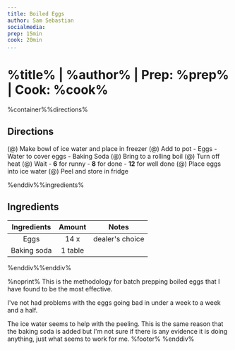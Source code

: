 ```yaml
---
title: Boiled Eggs
author: Sam Sebastian
socialmedia:
prep: 15min
cook: 20min
...
```


# %title% | %author% | Prep: %prep% | Cook: %cook%

%container%%directions%

## Directions
(@) Make bowl of ice water and place in freezer
(@) Add to pot
    - Eggs
    - Water to cover eggs
    - Baking Soda
(@) Bring to a rolling boil
(@) Turn off heat
(@) Wait
    - **6** for runny
    - **8** for done
    - **12** for well done
(@) Place eggs into ice water
(@) Peel and store in fridge

%enddiv%%ingredients%

## Ingredients
| Ingredients | Amount | Notes |
| :---------: | :----: | :---: |
| Eggs | 14 x | dealer's choice |
| Baking soda | 1 table |  |

%enddiv%%enddiv%

%noprint%
This is the methodology for batch prepping boiled eggs that I have found to be the most effective.

I've not had problems with the eggs going bad in under a week to a week and a half.

The ice water seems to help with the peeling. This is the same reason that the baking soda is added but I'm not sure if there is any evidence it is doing anything, just what seems to work for me.
%footer%
%enddiv%
